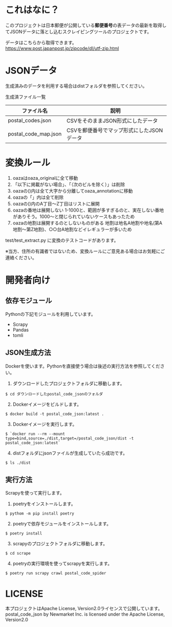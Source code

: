 # これはなに？

このプロジェクトは日本郵便が公開している**郵便番号**の表データの最新を取得してJSONデータに落とし込むスクレイピングツールのプロジェクトです。

データはこちらから取得できます。  
https://www.post.japanpost.jp/zipcode/dl/utf-zip.html

# JSONデータ

生成済みのデータを利用する場合はdistフォルダを参照してください。

生成済ファイル一覧

| ファイル名                     | 説明                        |
|---------------------------|---------------------------|
| postal_codes.json         | CSVをそのままJSON形式にしたデータ      |
| postal_code_map.json      | CSVを郵便番号でマップ形式にしたJSONデータ |

# 変換ルール
1. oazaはoaza_originalに全て移動
2. 「以下に掲載がない場合」、「（次のビルを除く）」は削除
3. oazaの()内は全て大字から分離してoaza_annotationに移動
4. oazaの「」内は全て削除
5. oazaの()内のA丁目〜Z丁目はリストに展開
6. oazaの番地は展開しない
   1-1000と、範囲が多すぎるのと、実在しない番地がありそう。1000〜と閉じられていないケースもあったため
7. oazaの地割は展開するのとしないものがある
   地割は地名A地割や地名(第A地割〜第Z地割)、○○台A地割などイレギュラーが多いため

test/test_extract.py に変換のテストコードがあります。

※当方、住所の有識者ではないため、変換ルールにご意見ある場合はお気軽にご連絡ください。

# 開発者向け

## 依存モジュール

Pythonの下記モジュールを利用しています。

* Scrapy
* Pandas
* tomli

## JSON生成方法

Dockerを使います。Pythonを直接使う場合は後述の実行方法を参照してください。

1. ダウンロードしたプロジェクトフォルダに移動します。

```shell
$ cd ダウンロードしたpostal_code_jsonのフォルダ
```

2. Dockerイメージをビルドします。

```shell
$ docker build -t postal_code_json:latest .
```

3. Dockerイメージを実行します。

```shell
$ `docker run --rm --mount type=bind,source=./dist,target=/postal_code_json/dist -t postal_code_json:latest`
```

4. distフォルダにjsonファイルが生成していたら成功です。

```shell
$ ls ./dist
```

## 実行方法

Scrapyを使って実行します。

1. poetryをインストールします。

```shell
$ pythom -m pip install poetry
```

2. poetryで依存モジュールをインストールします。

```shell
$ poetry install
```

3. scrapyのプロジェクトフォルダに移動します。

```shell
$ cd scrape
```

4. poetryの実行環境を使ってscrapyを実行します。

```shell
$ poetry run scrapy crawl postal_code_spider
```

# LICENSE

本プロジェクトはApache License, Version2.0ライセンスで公開しています。  
postal_code_json by Newmarket Inc. is licensed under the Apache License, Version2.0
